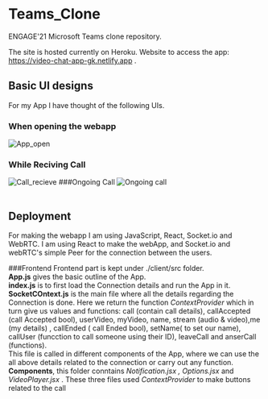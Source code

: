 # Teams_Clone
ENGAGE'21 Microsoft Teams clone repository.

The site is hosted currently on Heroku. Website to access the app: https://video-chat-app-gk.netlify.app .
</br>
## Basic UI designs
For my App I have thought of the following UIs.
### When opening the webapp
![App_open](https://user-images.githubusercontent.com/60579477/124244567-b4a27b00-db3c-11eb-8936-2aaecf859d42.png)
### While Reciving Call 
![Call_recieve](https://user-images.githubusercontent.com/60579477/124244661-ce43c280-db3c-11eb-9bd9-0eaa7b3b73d3.png)
###Ongoing Call
![Ongoing call](https://user-images.githubusercontent.com/60579477/124244727-e4518300-db3c-11eb-9e54-3b765022b106.png)
</br>
</br>
## Deployment
For making the webapp I am using JavaScript, React, Socket.io and WebRTC. I am using React to make the webApp, and Socket.io and webRTC's simple Peer for the connection between the users.

###Frontend
Frontend part is kept under ./client/src folder. 
</br> **App.js** gives the basic outline of the App.
</br> **index.js** is to first load the Connection details and run the App in it.
</br> **SocketCOntext.js** is the main file where all the details regarding the Connection is done. Here we return the function _ContextProvider_ which in turn give us values and functions:  call (contain call details), callAccepted (call Accepted bool), userVideo, myVideo, name, stream (audio & video),me (my details) , callEnded ( call Ended bool), setName( to set our name), callUser (funcction to call someone using their ID), leaveCall and anserCall (functions).</br> This file is called in different components of the App, where we can use the all above details related to the connection or carry out any function.
<br> **Components**, this folder conntains _Notification.jsx , Options.jsx_ and _VideoPlayer.jsx_ . These three files used _ContextProvider_ to make buttons related to the call

